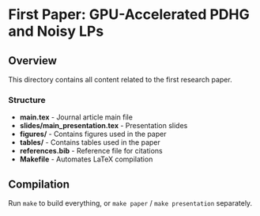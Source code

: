 # First Paper: GPU-Accelerated PDHG and Noisy LPs

## Overview

This directory contains all content related to the first research paper.

### Structure
- **main.tex** - Journal article main file
- **slides/main_presentation.tex** - Presentation slides
- **figures/** - Contains figures used in the paper
- **tables/** - Contains tables used in the paper
- **references.bib** - Reference file for citations
- **Makefile** - Automates LaTeX compilation

## Compilation
Run `make` to build everything, or `make paper` / `make presentation` separately.
